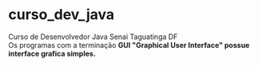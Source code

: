 # curso_dev_java
Curso de Desenvolvedor Java Senai Taguatinga DF<br>
Os programas com a terminação <b>GUI "Graphical User Interface" possue interface grafica simples.<b>
